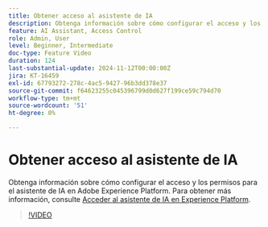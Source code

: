 ```yaml
---
title: Obtener acceso al asistente de IA
description: Obtenga información sobre cómo configurar el acceso y los permisos para el asistente de IA en Adobe Experience Platform.
feature: AI Assistant, Access Control
role: Admin, User
level: Beginner, Intermediate
doc-type: Feature Video
duration: 124
last-substantial-update: 2024-11-12T00:00:00Z
jira: KT-16459
exl-id: 67793272-278c-4ac5-9427-96b3dd378e37
source-git-commit: f64623255c045396799d0d627f199ce59c794d70
workflow-type: tm+mt
source-wordcount: '51'
ht-degree: 0%

---
```


# Obtener acceso al asistente de IA

Obtenga información sobre cómo configurar el acceso y los permisos para el asistente de IA en Adobe Experience Platform. Para obtener más información, consulte [Acceder al asistente de IA en Experience Platform](https://experienceleague.adobe.com/en/docs/experience-platform/ai-assistant/access).

>[!VIDEO](https://video.tv.adobe.com/v/3436470/?learn=on)

